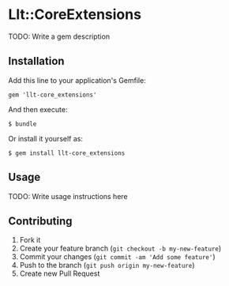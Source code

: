 # Llt::CoreExtensions

TODO: Write a gem description

## Installation

Add this line to your application's Gemfile:

    gem 'llt-core_extensions'

And then execute:

    $ bundle

Or install it yourself as:

    $ gem install llt-core_extensions

## Usage

TODO: Write usage instructions here

## Contributing

1. Fork it
2. Create your feature branch (`git checkout -b my-new-feature`)
3. Commit your changes (`git commit -am 'Add some feature'`)
4. Push to the branch (`git push origin my-new-feature`)
5. Create new Pull Request

